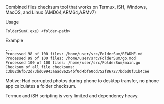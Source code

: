 Combined files checksum tool that works on Termux, iSH, Windows, MacOS, and Linux (AMD64,ARM64,ARMv7)

Usage
```
FolderSum(.exe) <folder-path>
```
Example
```
...
Processed 98 of 100 files: /home/user/src/FolderSum/README.md
Processed 99 of 100 files: /home/user/src/FolderSum/go.mod
Processed 100 of 100 files: /home/user/src/FolderSum/main.go
Checksum of all file checksums: c3b02d6fb72d73bd69943aaad86254bf0d4bf60cd752f867277bd6d0f31b4cee
```

Motive: Had corrupted photos during phone to desktop transfer, no phone app calculates a folder checksum.

Termux and iSH scripting is very limited and dependency heavy.